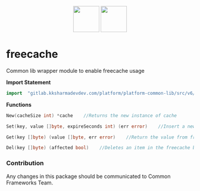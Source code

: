 <p align="center">
<img height=70px src="docs/images/logo.png">
<img height=70px src="docs/images/Go-Logo_Blue.png">
</p>

# freecache

Common lib wrapper module to enable freecache usage

**Import Statement**

```go
import	"gitlab.kksharmadevdev.com/platform/platform-common-lib/src/v6/freecache"
```

**Functions**

```go
New(cacheSize int) *cache    //Returns the new instance of cache
```


```go
Set(key, value []byte, expireSeconds int) (err error)    //Insert a new value/update existing value in cache
```


```go
Get(key []byte) (value []byte, err error)    //Return the value from freecache by the key or not found error
```

```go
Del(key []byte) (affected bool)    //Deletes an item in the freecache by key and returns true or false if a delete occurred.
```


### Contribution

Any changes in this package should be communicated to Common Frameworks Team.
